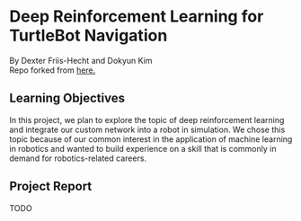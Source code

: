 # Deep Reinforcement Learning for TurtleBot Navigation
By Dexter Friis-Hecht and Dokyun Kim  
Repo forked from [here.](https://github.com/tomasvr/turtlebot3_drlnav)


## Learning Objectives
In this project, we plan to explore the topic of deep reinforcement learning and integrate our custom network into a robot in simulation. We chose this topic because of our common interest in the application of machine learning in robotics and wanted to build experience on a skill that is commonly in demand for robotics-related careers.

## Project Report
TODO
